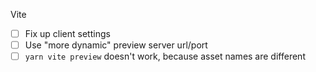 Vite

-   [ ] Fix up client settings
-   [ ] Use "more dynamic" preview server url/port
-   [ ] `yarn vite preview` doesn't work, because asset names are different
